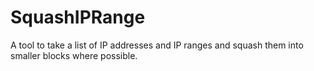 # SquashIPRange
A tool to take a list of IP addresses and IP ranges and squash them into smaller blocks where possible.
